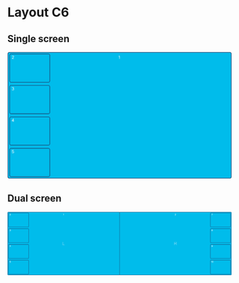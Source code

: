 # Layout C6
## Single screen
![Preview](layout_c6.gif?raw=true "Preview")
## Dual screen
![Preview](layout_c6_dual.gif?raw=true "Preview")
